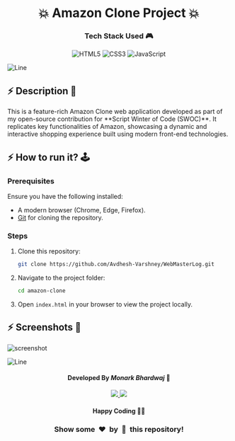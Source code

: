 <h1 align='center'><b>💥 Amazon Clone Project 💥</b></h1>

<!-- -------------------------------------------------------------------------------------------------------------- -->

<h3 align='center'>Tech Stack Used 🎮</h3>
<!-- enlist all the technologies used to create this project from them (Remove comment using 'ctrl+z' or 'command+z') -->

<div align='center'>

![HTML5](https://img.shields.io/badge/HTML5-E34F26?style=for-the-badge&logo=html5&logoColor=white)
![CSS3](https://img.shields.io/badge/CSS3-1572B6?style=for-the-badge&logo=css3&logoColor=white)
![JavaScript](https://img.shields.io/badge/JavaScript-F7DF1E?style=for-the-badge&logo=javascript&logoColor=black)

</div>


![Line](https://github.com/Avdhesh-Varshney/WebMasterLog/assets/114330097/4b78510f-a941-45f8-a9d5-80ed0705e847)

<!-- -------------------------------------------------------------------------------------------------------------- -->

## :zap: Description 📃

<div>
    <p>This is a feature-rich Amazon Clone web application developed as part of my open-source contribution for **Script Winter of Code (SWOC)**. It replicates key functionalities of Amazon, showcasing a dynamic and interactive shopping experience built using modern front-end technologies.</p>
    
</div>


<!-- -------------------------------------------------------------------------------------------------------------- -->

## :zap: How to run it? 🕹️


### Prerequisites
Ensure you have the following installed:
- A modern browser (Chrome, Edge, Firefox).
- [Git](https://git-scm.com/) for cloning the repository.

### Steps
1. Clone this repository:
   ```bash
   git clone https://github.com/Avdhesh-Varshney/WebMasterLog.git
   ```
2. Navigate to the project folder:
   ```bash
   cd amazon-clone
   ```
3. Open `index.html` in your browser to view the project locally.




<!-- -------------------------------------------------------------------------------------------------------------- -->

## :zap: Screenshots 📸
![screenshot](https://raw.githubusercontent.com/monark1/WebMasterLog/refs/heads/amazon-clone-feature/src/app/(category)/frontend/(projects)/amazon/screenshot.webp)
<br>

![Line](https://github.com/Avdhesh-Varshney/WebMasterLog/assets/114330097/4b78510f-a941-45f8-a9d5-80ed0705e847)

<!-- -------------------------------------------------------------------------------------------------------------- -->

<h4 align='center'>Developed By <b><i>Monark Bhardwaj</i></b> 👦</h4>
<p align='center'>
  <a href='https://www.linkedin.com/in/monark-bhardwaj/'>
    <img src='https://img.shields.io/badge/linkedin-%230077B5.svg?style=for-the-badge&logo=linkedin&logoColor=white' />
  </a>
  <a href='https://github.com/monark1'>
    <img src='https://img.shields.io/badge/github-%23121011.svg?style=for-the-badge&logo=github&logoColor=white' />
  </a>
</p>

<h4 align='center'>Happy Coding 🧑‍💻</h4>

<h3 align="center">Show some &nbsp;❤️&nbsp; by &nbsp;🌟&nbsp; this repository!</h3>
